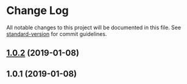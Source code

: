 # Change Log

All notable changes to this project will be documented in this file. See [standard-version](https://github.com/conventional-changelog/standard-version) for commit guidelines.

<a name="1.0.2"></a>
## [1.0.2](https://github.com/chenshuai2144/merge-umi-mock-data/compare/v1.0.1...v1.0.2) (2019-01-08)



<a name="1.0.1"></a>
## 1.0.1 (2019-01-08)
